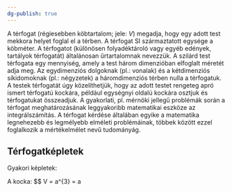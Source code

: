 ```yaml
---
dg-publish: true
---
```

A térfogat (régiesebben köbtartalom; jele: $V$) megadja, hogy egy adott test mekkora helyet foglal el a térben. A térfogat SI származtatott egysége a köbméter. A térfogatot (különösen folyadéktároló vagy egyéb edények, tartályok térfogatát) általánosan űrtartalomnak nevezzük. A szilárd test térfogata egy mennyiség, amely a test három dimenzióban elfoglalt méretét adja meg. Az egydimenziós dolgoknak (pl.: vonalak) és a kétdimenziós síkidomoknak (pl.: négyzetek) a háromdimenziós térben nulla a térfogatuk. A testek térfogatát úgy közelíthetjük, hogy az adott testet rengeteg apró ismert térfogatú kockára, például egységnyi oldalú kockára osztjuk és térfogatukat összeadjuk. A gyakorlati, pl. mérnöki jellegű problémák során a térfogat meghatározásának leggyakoribb matematikai eszköze az integrálszámítás. A térfogat kérdése általában egyike a matematika legnehezebb és legmélyebb elméleti problémáinak, többek között ezzel foglalkozik a mértékelmélet nevű tudományág.

## Térfogatképletek

Gyakori képletek:

A kocka:
$$
V = a^{3} = a 